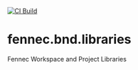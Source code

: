[![CI Build](https://github.com/eclipse-fennec/fennec.bnd.libraries/actions/workflows/build.yml/badge.svg)](https://github.com/eclipse-fennec/fennec.bnd.libraries/actions/workflows/build.yml)

# fennec.bnd.libraries
Fennec Workspace and Project Libraries
